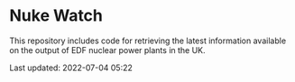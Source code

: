 # Nuke Watch

This repository includes code for retrieving the latest information available on the output of EDF nuclear power plants in the UK.

Last updated: 2022-07-04 05:22